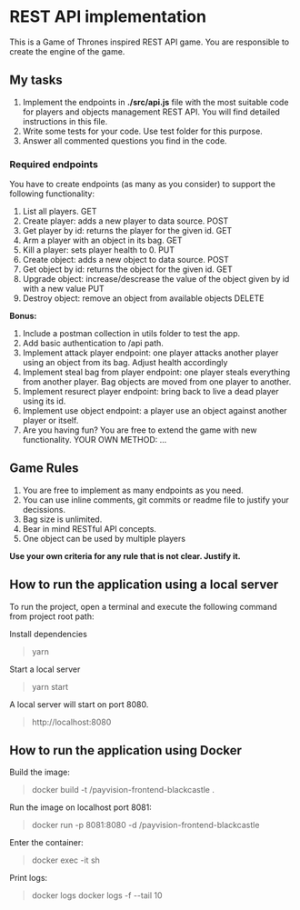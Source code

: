 # REST API implementation

This is a Game of Thrones inspired REST API game. You are responsible to create the engine of the game.

## My tasks

1. Implement the endpoints in **./src/api.js** file with the most suitable code for players and objects management REST API. You will find detailed instructions in this file.
2. Write some tests for your code. Use test folder for this purpose.
3. Answer all commented questions you find in the code.

### Required endpoints

You have to create endpoints (as many as you consider) to support the following functionality:

1. List all players. GET
2. Create player: adds a new player to data source. POST 
3. Get player by id: returns the player for the given id. GET
4. Arm a player with an object in its bag. GET 
5. Kill a player: sets player health to 0. PUT
6. Create object: adds a new object to data source. POST
7. Get object by id: returns the object for the given id. GET
8. Upgrade object: increase/descrease the value of the object given by id with a new value PUT
9. Destroy object: remove an object from available objects DELETE

**Bonus:**

1. Include a postman collection in utils folder to test the app.
2. Add basic authentication to /api path.
3. Implement attack player endpoint: one player attacks another player using an object from its bag. Adjust health accordingly
4. Implement steal bag from player endpoint: one player steals everything from another player. Bag objects are moved from one player to another.
5. Implement resurect player endpoint: bring back to live a dead player using its id.
6. Implement use object endpoint: a player use an object against another player or itself.
7. Are you having fun? You are free to extend the game with new functionality.
   YOUR OWN METHOD: ...

## Game Rules

1. You are free to implement as many endpoints as you need.
2. You can use inline comments, git commits or readme file to justify your decissions.
3. Bag size is unlimited.
4. Bear in mind RESTful API concepts.
5. One object can be used by multiple players

**Use your own criteria for any rule that is not clear. Justify it.**

## How to run the application using a local server

To run the project, open a terminal and execute the following command from project root path:

Install dependencies

> yarn

Start a local server

> yarn start

A local server will start on port 8080.

> http://localhost:8080

## How to run the application using Docker

Build the image:

> docker build -t <your username>/payvision-frontend-blackcastle .

Run the image on localhost port 8081:

> docker run -p 8081:8080 -d <your username>/payvision-frontend-blackcastle

Enter the container:

> docker exec -it <container id> sh

Print logs:

> docker logs <container id>
> docker logs -f --tail 10 <container id>
